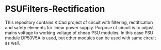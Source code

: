 # PSUFilters-Rectification
This repository contains KiCad project of circuit with filtering, rectification and safety elements for linear power supply. Purpose of circuit is to adjust mains voltage to working voltage of cheap PSU modules. In this case PSU module DP50V5A is used, but other modules can be used with same circuit as well.

